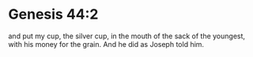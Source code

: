 # Genesis 44:2

and put my cup, the silver cup, in the mouth of the sack of the youngest, with his money for the grain. And he did as Joseph told him.
